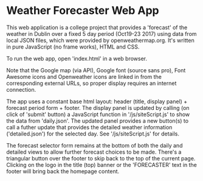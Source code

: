 ﻿# Weather Forecaster Web App

This web application is a college project that provides a 'forecast' of the weather in Dublin over a fixed 5 day period (Oct19-23 2017) using data from local JSON files, which were provided by openweathermap.org. It's written in pure JavaScript (no frame works), HTML and CSS.

To run the web app, open 'index.html' in a web browser.



Note that the Google map (via API), Google font (source sans pro), Font Awesome icons and Openweather icons are linked in from the corresponding external URLs, so proper display requires an internet connection.



The app uses a constant base html layout: header (title, display panel) + forecast period form + footer. The display panel is updated by calling (on click of 'submit' button) a JavaScript function in '/js/siteScript.js' to show the data from 'daily.json'. The updated panel provides a new button(s) to call a futher update that provides the detailed weather information ('detailed.json') for the selected day. See '/js/siteScript.js' for details.



The forecast selector form remains at the bottom of both the daily and detailed views to allow further forecast choices to be made. There's a triangular button over the footer to skip back to the top of the current page. Clicking on the logo in the title (top) banner or the 'FORECASTER' text in the footer will bring back the homepage content.